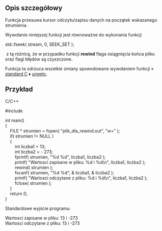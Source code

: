 ## Opis szczegółowy

Funkcja przesuwa kursor odczytu/zapisu danych na początek wskazanego strumienia.  
  
Wywołanie niniejszej funkcji jest równoważne do wykonania funkcji

std::fseek( stream, 0, SEEK_SET );

 z tą różnicą, że w przypadku funkcji **rewind** flaga osiągnięcia końca pliku oraz flagi błędów są czyszczone.  
  
Funkcja ta odrzuca wszelkie zmiany spowodowane wywołaniem funkcji » [standard C](https://cpp0x.pl/dokumentacja/?nro=1) ♦ [ungetc](https://cpp0x.pl/dokumentacja/?nro=508 "ungetc (funkcja)").  

## Przykład

C/C++

#include <cstdio>  
  
int main()  
{  
    FILE * strumien = fopen( "plik_dla_rewind.out", "w+" );  
    if( strumien != NULL )  
    {  
        int liczba1 = 13;  
        int liczba2 = - 273;  
        fprintf( strumien, "%d %d", liczba1, liczba2 );  
        printf( "Wartosci zapisane w pliku: %d i %d\n", liczba1, liczba2 );  
        rewind( strumien );  
        fscanf( strumien, "%d %d", & liczba1, & liczba2 );  
        printf( "Wartosci odczytane z pliku: %d i %d\n", liczba1, liczba2 );  
        fclose( strumien );  
    }  
    return 0;  
}

Standardowe wyjście programu:  

Wartosci zapisane w pliku: 13 i -273  
Wartosci odczytane z pliku: 13 i -273